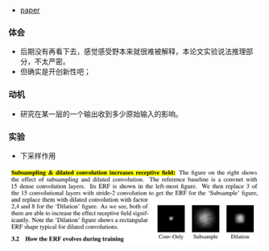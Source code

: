* [paper](paper/2017-Understanding%20the%20Effective%20Receptive%20Field%20in%20Deep%20Convolutional%20Neural%20Networks.pdf)

### 体会
* 后期没有再看下去，感觉感受野本来就很难被解释，本论文实验说法推理部分，不太严密。
* 但确实是开创新性吧；

### 动机

* 研究在某一层的一个输出收到多少原始输入的影响。

### 实验

* 下采样作用

![1541480917890](readme/ERF_下采样作用.png)